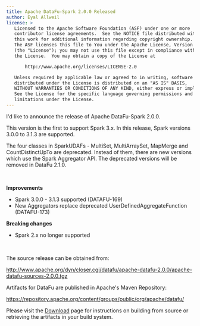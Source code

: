 ```yaml
---
title: Apache DataFu-Spark 2.0.0 Released
author: Eyal Allweil
license: >
   Licensed to the Apache Software Foundation (ASF) under one or more
   contributor license agreements.  See the NOTICE file distributed with
   this work for additional information regarding copyright ownership.
   The ASF licenses this file to You under the Apache License, Version 2.0
   (the "License"); you may not use this file except in compliance with
   the License.  You may obtain a copy of the License at

       http://www.apache.org/licenses/LICENSE-2.0

   Unless required by applicable law or agreed to in writing, software
   distributed under the License is distributed on an "AS IS" BASIS,
   WITHOUT WARRANTIES OR CONDITIONS OF ANY KIND, either express or implied.
   See the License for the specific language governing permissions and
   limitations under the License.
---
```


I'd like to announce the release of Apache DataFu-Spark 2.0.0.

This version is the first to support Spark 3.x. In this release, Spark versions 3.0.0 to 3.1.3 are supported.

The four classes in SparkUDAFs - MultiSet, MultiArraySet, MapMerge and CountDistinctUpTo are deprecated. Instead of them, there are new versions which use the Spark Aggregator API. The deprecated versions will be removed in DataFu 2.1.0.

<br>

**Improvements**

* Spark 3.0.0 - 3.1.3 supported (DATAFU-169)
* New Aggregators replace deprecated UserDefinedAggregateFunction (DATAFU-173)
  
**Breaking changes**

* Spark 2.x no longer supported

<br>

The source release can be obtained from:

http://www.apache.org/dyn/closer.cgi/datafu/apache-datafu-2.0.0/apache-datafu-sources-2.0.0.tgz

Artifacts for DataFu are published in Apache's Maven Repository:

https://repository.apache.org/content/groups/public/org/apache/datafu/

Please visit the [Download](/docs/download.html) page for instructions on building from source or retrieving the artifacts in your build system.
